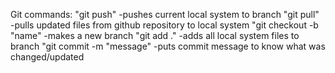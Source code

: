 
Git commands:
"git push" -pushes current local system to branch
"git pull"  -pulls updated files from github repository to local system
"git checkout -b "name" -makes a new branch
"git add ." -adds all local system files to branch
"git commit -m "message" -puts commit message to know what was changed/updated